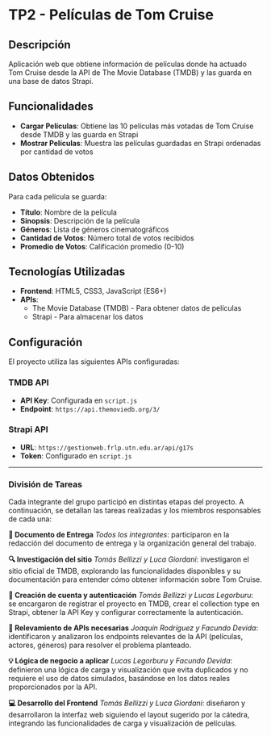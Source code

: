 # TP2 - Películas de Tom Cruise

## Descripción

Aplicación web que obtiene información de películas donde ha actuado Tom Cruise desde la API de The Movie Database (TMDB) y las guarda en una base de datos Strapi.

## Funcionalidades

- **Cargar Películas**: Obtiene las 10 películas más votadas de Tom Cruise desde TMDB y las guarda en Strapi
- **Mostrar Películas**: Muestra las películas guardadas en Strapi ordenadas por cantidad de votos

## Datos Obtenidos

Para cada película se guarda:

- **Título**: Nombre de la película
- **Sinopsis**: Descripción de la película
- **Géneros**: Lista de géneros cinematográficos
- **Cantidad de Votos**: Número total de votos recibidos
- **Promedio de Votos**: Calificación promedio (0-10)

## Tecnologías Utilizadas

- **Frontend**: HTML5, CSS3, JavaScript (ES6+)
- **APIs**:
  - The Movie Database (TMDB) - Para obtener datos de películas
  - Strapi - Para almacenar los datos

## Configuración

El proyecto utiliza las siguientes APIs configuradas:

### TMDB API

- **API Key**: Configurada en `script.js`
- **Endpoint**: `https://api.themoviedb.org/3/`

### Strapi API

- **URL**: `https://gestionweb.frlp.utn.edu.ar/api/g17s`
- **Token**: Configurado en `script.js`

---

### División de Tareas

Cada integrante del grupo participó en distintas etapas del proyecto. A continuación, se detallan las tareas realizadas y los miembros responsables de cada una:

**📄 Documento de Entrega**
*Todos los integrantes*: participaron en la redacción del documento de entrega y la organización general del trabajo.

**🔍 Investigación del sitio**
*Tomás Bellizzi y Luca Giordani*: investigaron el sitio oficial de TMDB, explorando las funcionalidades disponibles y su documentación para entender cómo obtener información sobre Tom Cruise.

**🔐 Creación de cuenta y autenticación**
*Tomás Bellizzi y Lucas Legorburu*: se encargaron de registrar el proyecto en TMDB, crear el collection type en Strapi, obtener la API Key y configurar correctamente la autenticación.

**🔎 Relevamiento de APIs necesarias**
*Joaquín Rodríguez y Facundo Devida*: identificaron y analizaron los endpoints relevantes de la API (películas, actores, géneros) para resolver el problema planteado.

**💡 Lógica de negocio a aplicar**
*Lucas Legorburu y Facundo Devida*: definieron una lógica de carga y visualización que evita duplicados y no requiere el uso de datos simulados, basándose en los datos reales proporcionados por la API.

**💻 Desarrollo del Frontend**
*Tomás Bellizzi y Luca Giordani*: diseñaron y desarrollaron la interfaz web siguiendo el layout sugerido por la cátedra, integrando las funcionalidades de carga y visualización de películas.



